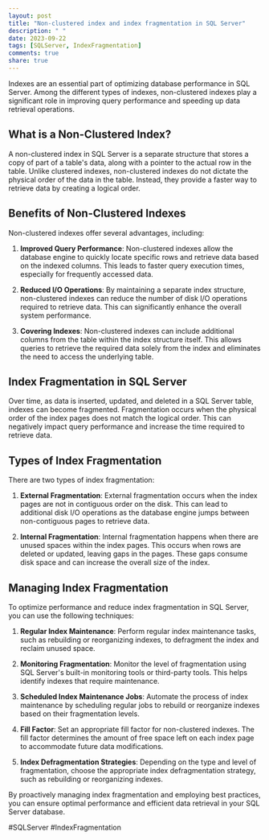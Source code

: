 ```yaml
---
layout: post
title: "Non-clustered index and index fragmentation in SQL Server"
description: " "
date: 2023-09-22
tags: [SQLServer, IndexFragmentation]
comments: true
share: true
---
```


Indexes are an essential part of optimizing database performance in SQL Server. Among the different types of indexes, non-clustered indexes play a significant role in improving query performance and speeding up data retrieval operations.

## What is a Non-Clustered Index?

A non-clustered index in SQL Server is a separate structure that stores a copy of part of a table's data, along with a pointer to the actual row in the table. Unlike clustered indexes, non-clustered indexes do not dictate the physical order of the data in the table. Instead, they provide a faster way to retrieve data by creating a logical order.

## Benefits of Non-Clustered Indexes

Non-clustered indexes offer several advantages, including:

1. **Improved Query Performance**: Non-clustered indexes allow the database engine to quickly locate specific rows and retrieve data based on the indexed columns. This leads to faster query execution times, especially for frequently accessed data.

2. **Reduced I/O Operations**: By maintaining a separate index structure, non-clustered indexes can reduce the number of disk I/O operations required to retrieve data. This can significantly enhance the overall system performance.

3. **Covering Indexes**: Non-clustered indexes can include additional columns from the table within the index structure itself. This allows queries to retrieve the required data solely from the index and eliminates the need to access the underlying table.

## Index Fragmentation in SQL Server

Over time, as data is inserted, updated, and deleted in a SQL Server table, indexes can become fragmented. Fragmentation occurs when the physical order of the index pages does not match the logical order. This can negatively impact query performance and increase the time required to retrieve data.

## Types of Index Fragmentation

There are two types of index fragmentation:

1. **External Fragmentation**: External fragmentation occurs when the index pages are not in contiguous order on the disk. This can lead to additional disk I/O operations as the database engine jumps between non-contiguous pages to retrieve data.

2. **Internal Fragmentation**: Internal fragmentation happens when there are unused spaces within the index pages. This occurs when rows are deleted or updated, leaving gaps in the pages. These gaps consume disk space and can increase the overall size of the index.

## Managing Index Fragmentation

To optimize performance and reduce index fragmentation in SQL Server, you can use the following techniques:

1. **Regular Index Maintenance**: Perform regular index maintenance tasks, such as rebuilding or reorganizing indexes, to defragment the index and reclaim unused space.

2. **Monitoring Fragmentation**: Monitor the level of fragmentation using SQL Server's built-in monitoring tools or third-party tools. This helps identify indexes that require maintenance.

3. **Scheduled Index Maintenance Jobs**: Automate the process of index maintenance by scheduling regular jobs to rebuild or reorganize indexes based on their fragmentation levels.

4. **Fill Factor**: Set an appropriate fill factor for non-clustered indexes. The fill factor determines the amount of free space left on each index page to accommodate future data modifications.

5. **Index Defragmentation Strategies**: Depending on the type and level of fragmentation, choose the appropriate index defragmentation strategy, such as rebuilding or reorganizing indexes.

By proactively managing index fragmentation and employing best practices, you can ensure optimal performance and efficient data retrieval in your SQL Server database.

#SQLServer #IndexFragmentation